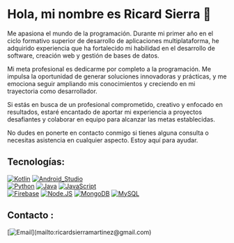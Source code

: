 #  Hola, mi nombre es Ricard Sierra 👋

Me apasiona el mundo de la programación. Durante mi primer año en el ciclo formativo superior de desarrollo de aplicaciones multiplataforma, he adquirido experiencia que ha fortalecido mi habilidad en el desarrollo de software, creación web y gestión de bases de datos.

Mi meta profesional es dedicarme por completo a la programación. Me impulsa la oportunidad de generar soluciones innovadoras y prácticas, y me emociona seguir ampliando mis conocimientos y creciendo en mi trayectoria como desarrollador.

Si estás en busca de un profesional comprometido, creativo y enfocado en resultados, estaré encantado de aportar mi experiencia a proyectos desafiantes y colaborar en equipo para alcanzar las metas establecidas.

No dudes en ponerte en contacto conmigo si tienes alguna consulta o necesitas asistencia en cualquier aspecto. Estoy aquí para ayudar.




## Tecnologías:
[![Kotlin](https://img.shields.io/badge/Kotlin-0095D5?style=for-the-badge&logo=kotlin&logoColor=white&labelColor=101010)]()
[![Android_Studio](https://img.shields.io/badge/Android_Studio-3DDC84?style=for-the-badge&logo=android-studio&logoColor=white&labelColor=101010)]()
</br>
[![Python](https://img.shields.io/badge/Python-yellow?style=for-the-badge&logo=python&logoColor=white&labelColor=101010)]()
[![Java](https://img.shields.io/badge/Java-007396?style=for-the-badge&logo=java&logoColor=white&labelColor=101010)]()
[![JavaScript](https://img.shields.io/badge/JavaScript-F7DF1E?style=for-the-badge&logo=javascript&logoColor=white&labelColor=101010)]()
</br>
[![Firebase](https://img.shields.io/badge/Firebase-FFCA28?style=for-the-badge&logo=firebase&logoColor=white&labelColor=101010)]()
[![Node.JS](https://img.shields.io/badge/Node.JS-339933?style=for-the-badge&logo=node.js&logoColor=white&labelColor=101010)]()
[![MongoDB](https://img.shields.io/badge/MongoDB-47A248?style=for-the-badge&logo=mongodb&logoColor=white&labelColor=101010)]()
[![MySQL](https://img.shields.io/badge/MySQL-4479A1?style=for-the-badge&logo=mysql&logoColor=white&labelColor=101010)]()
</br>

## Contacto :


[![Email](https://img.shields.io/badge/ricardsierramartinez@gmail.com-email_personal_(respuesta_lenta)-D14836?style=for-the-badge&logo=gmail&logoColor=white&labelColor=101010)](mailto:ricardsierramartinez@gmail.com)

